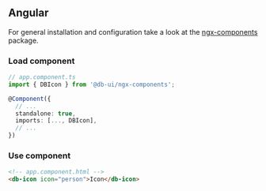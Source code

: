## Angular

For general installation and configuration take a look at
the [ngx-components](https://www.npmjs.com/package/@db-ui/ngx-components) package.

### Load component

```ts app.component.ts
// app.component.ts
import { DBIcon } from '@db-ui/ngx-components';

@Component({
  // ...
  standalone: true,
  imports: [..., DBIcon],
  // ...
})
```

### Use component

```html app.component.html
<!-- app.component.html -->
<db-icon icon="person">Icon</db-icon>
```
